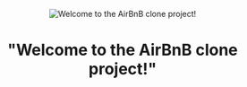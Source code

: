 <p align="center">
  <img src="https://github.com/Adeniyii/AirBnB_clone/blob/main/assets/hbnb_logo.png" alt="Welcome to the AirBnB clone project!">
</p>
<h1 align="center">"Welcome to the AirBnB clone project!"<h1>
